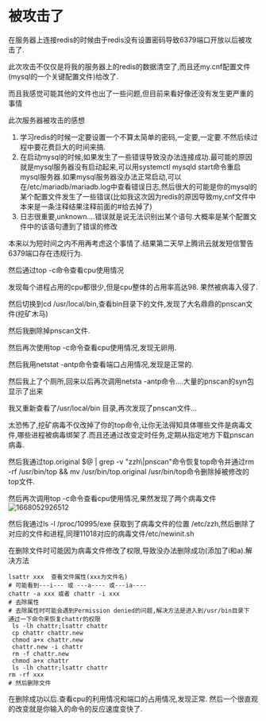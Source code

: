# 被攻击了

在服务器上连接redis的时候由于redis没有设置密码导致6379端口开放以后被攻击了.

此次攻击不仅仅是将我的服务器上的redis的数据清空了,而且还my.cnf配置文件(mysql的一个关键配置文件)给改了.

而且我感觉可能其他的文件也出了一些问题,但目前来看好像还没有发生更严重的事情

此次服务器被攻击的感想

1. 学习redis的时候一定要设置一个不算太简单的密码,一定要,一定要.不然后续过程中要花费巨大的时间来搞.
2. 在启动mysql的时候,如果发生了一些错误导致没办法连接成功.最可能的原因就是mysql服务器没有启动起来,可以用systemctl mysqld start命令重启mysql服务器.如果mysql服务器没办法正常启动,可以在/etc/mariadb/mariadb.log中查看错误日志,然后很大的可能是你的mysql的某个配置文件发生了一些错误(比如我这次因为redis的原因导致my,cnf文件中本来是一条注释结果注释前面的#给去掉了)
3. 日志很重要,unknown....错误就是说无法识别出某个语句.大概率是某个配置文件中的该语句遭到了错误的修改





本来以为短时间之内不用再考虑这个事情了.结果第二天早上腾讯云就发短信警告6379端口存在违规行为.

然后通过top -c命令查看cpu使用情况

发现每个进程占用的cpu都很少,但是cpu整体的占用率高达98. 果然被病毒入侵了.

然后切换到cd /usr/local/bin,查看bin目录下的文件,发现了大名鼎鼎的pnscan文件(挖矿木马)

然后我删除掉pnscan文件.

然后再次使用top -c命令查看cpu使用情况,发现无卵用.

然后我用netstat -antp命令查看端口占用情况,发现是正常的.

然后我上了个厕所,回来以后再次调用netsta -antp命令....大量的pnscan的syn包显示了出来

我又重新查看了/usr/local/bin 目录,再次发现了pnscan文件...

太恐怖了,挖矿病毒不仅改掉了你的top命令,让你无法得知具体哪些文件是病毒文件,哪些进程被病毒绑架了.而且还通过改变定时任务,定期从指定地方下载pnscan病毒.



然后我通过top.original $@ | grep -v "zzh\\|pnscan"命令恢复top命令并通过rm -rf /usr/bin/top && mv /usr/bin/top.original /usr/bin/top命令删除掉被修改的top文件.

然后再次调用top -c命令查看cpu使用情况,果然发现了两个病毒文件![1668052926512](C:\Users\qiu\AppData\Roaming\Typora\typora-user-images\1668052926512.png)

然后我通过ls -l /proc/10995/exe 获取到了病毒文件的位置 /etc/zzh,然后删除了对应的文件和进程,同理11018对应的病毒文件/etc/newinit.sh

在删除文件时可能因为病毒文件修改了权限,导致没办法删除成功(添加了i和a).解决方法

```
lsattr xxx  查看文件属性(xxx为文件名)
# 可能看到---i--- 或 ---a---- 或---ia----
chattr -a xxx 或者 chattr -i xxx  
# 去除属性
# 去除属性时可能会遇到Permission denied的问题,解决方法是进入到/usr/bin目录下
通过一下命令来恢复chattr的权限
 ls -lh chattr;lsattr chattr
 cp chattr chattr.new
 chmod a+x chattr.new
 chattr.new -i chattr
 rm -f chattr.new
 chmod a+x chattr
 ls -lh chattr;lsattr chattr
rm -rf xxx
# 然后删除文件
```

在删除成功以后.查看cpu的利用情况和端口的占用情况,发现正常. 然后一个很直观的改变就是你输入的命令的反应速度变快了.